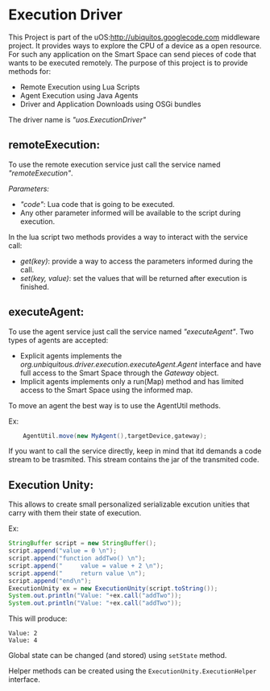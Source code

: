 Execution Driver
================

This Project is part of the uOS:http://ubiquitos.googlecode.com middleware project.
It provides ways to explore the CPU of a device as a open resource.
For such any application on the Smart Space can send pieces of code that
wants to be executed remotely.
The purpose of this project is to provide methods for:

* Remote Execution using Lua Scripts
* Agent Execution using Java Agents
* Driver and Application Downloads using OSGi bundles

The driver name is *"uos.ExecutionDriver"*

remoteExecution:
----------------
	
To use the remote execution service just call the service named *"remoteExecution"*.

*Parameters:*

* *"code"*: Lua code that is going to be executed.
 * Any other parameter informed will be available to the script during execution.

In the lua script two methods provides a way to interact with the service call:

* *get(_key_)*: provide a way to access the parameters informed during the call.
* *set(_key, value_)*: set the values that will be returned after execution is finished.
	
executeAgent:
-----------------

To use the agent service just call the service named *"executeAgent"*.
Two types of agents are accepted:

* Explicit agents implements the *org.unbiquitous.driver.execution.executeAgent.Agent* interface and have full access to the Smart Space through the *Gateway* object.
* Implicit agents implements only a run(Map) method and has limited access to the Smart Space using the informed map.

To move an agent the best way is to use the AgentUtil methods.

Ex:
```Java
	AgentUtil.move(new MyAgent(),targetDevice,gateway);
```
	
If you want to call the service directly, keep in mind that itd demands a code stream to be trasmited. This stream contains the jar of the transmited code.

Execution Unity:
-----------------

This allows to create small personalized serializable excution unities that carry with them their state of execution.

Ex:

```Java
StringBuffer script = new StringBuffer();
script.append("value = 0 \n");
script.append("function addTwo() \n");
script.append("		value = value + 2 \n");
script.append("		return value \n");
script.append("end\n");
ExecutionUnity ex = new ExecutionUnity(script.toString());
System.out.println("Value: "+ex.call("addTwo"));
System.out.println("Value: "+ex.call("addTwo"));
```
This will produce:

```logtalk
Value: 2
Value: 4
```

Global state can be changed (and stored) using `setState` method.

Helper methods can be created using the `ExecutionUnity.ExecutionHelper` interface.
